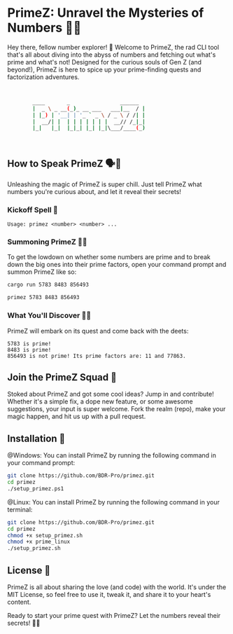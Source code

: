 # PrimeZ: Unravel the Mysteries of Numbers 🔮✨

Hey there, fellow number explorer! 🌌 Welcome to PrimeZ, the rad CLI tool that's all about diving into the abyss of numbers and fetching out what's prime and what's not! Designed for the curious souls of Gen Z (and beyond!), PrimeZ is here to spice up your prime-finding quests and factorization adventures.

```bash


        ____       _                ______ 
        |  _ \ _ __(_)_ __ ___   ___|__  / |
        | |_) | '__| | '_ ` _ \ / _ \ / /| |
        |  __/| |  | | | | | | |  __// /_|_|
        |_|   |_|  |_|_| |_| |_|\___/____(_)
        
        
```

## How to Speak PrimeZ 🗣️👾

Unleashing the magic of PrimeZ is super chill. Just tell PrimeZ what numbers you're curious about, and let it reveal their secrets!

### Kickoff Spell 🚀

```plaintext
Usage: primez <number> <number> ...
```

### Summoning PrimeZ 🧙‍♂️

To get the lowdown on whether some numbers are prime and to break down the big ones into their prime factors, open your command prompt and summon PrimeZ like so:

```sh
cargo run 5783 8483 856493
```

```sh
primez 5783 8483 856493
```

### What You'll Discover 🕵️‍♂️

PrimeZ will embark on its quest and come back with the deets:

```plaintext
5783 is prime!
8483 is prime!
856493 is not prime! Its prime factors are: 11 and 77863.
```

## Join the PrimeZ Squad 🤝

Stoked about PrimeZ and got some cool ideas? Jump in and contribute! Whether it's a simple fix, a dope new feature, or some awesome suggestions, your input is super welcome. Fork the realm (repo), make your magic happen, and hit us up with a pull request.

## Installation 🚀

@Windows: You can install PrimeZ by running the following command in your command prompt:

```sh
git clone https://github.com/BDR-Pro/primez.git
cd primez
./setup_primez.ps1
```

@Linux: You can install PrimeZ by running the following command in your terminal:

```sh
git clone https://github.com/BDR-Pro/primez.git
cd primez
chmod +x setup_primez.sh
chmod +x prime_linux
./setup_primez.sh
```

## License 📄

PrimeZ is all about sharing the love (and code) with the world. It's under the MIT License, so feel free to use it, tweak it, and share it to your heart's content.

Ready to start your prime quest with PrimeZ? Let the numbers reveal their secrets! 🌠✨
